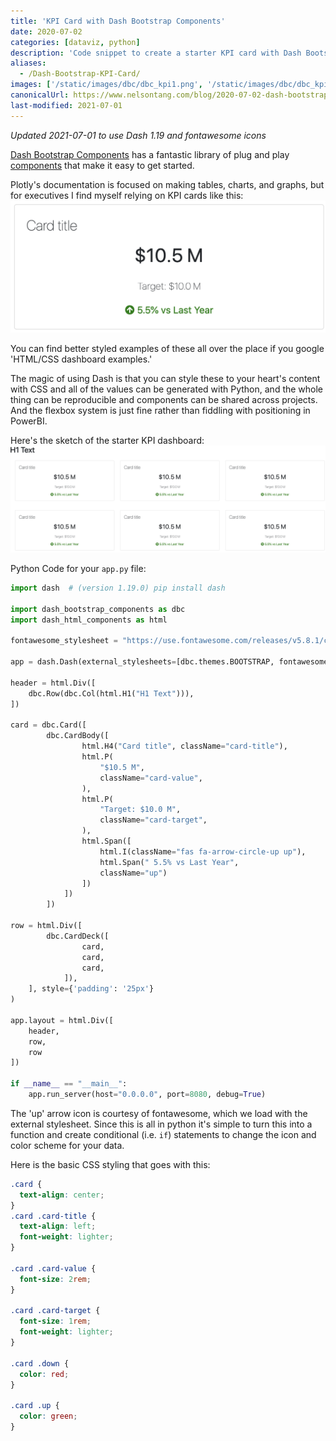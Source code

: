 ```yaml
---
title: 'KPI Card with Dash Bootstrap Components'
date: 2020-07-02
categories: [dataviz, python]
description: 'Code snippet to create a starter KPI card with Dash Bootstrap Components'
aliases:
  - /Dash-Bootstrap-KPI-Card/
images: ['/static/images/dbc/dbc_kpi1.png', '/static/images/dbc/dbc_kpi2.png']
canonicalUrl: https://www.nelsontang.com/blog/2020-07-02-dash-bootstrap-kpi-card
last-modified: 2021-07-01
---
```


_Updated 2021-07-01 to use Dash 1.19 and fontawesome icons_

[Dash Bootstrap Components](https://dash-bootstrap-components.opensource.faculty.ai) has a fantastic library of plug and play [components](https://dash-bootstrap-components.opensource.faculty.ai/docs/components/card/) that make it easy to get started.

Plotly's documentation is focused on making tables, charts, and graphs, but for executives I find myself relying on KPI cards like this:
![img](/static/images/dbc/dbc_kpi1.png)

You can find better styled examples of these all over the place if you google 'HTML/CSS dashboard examples.'

The magic of using Dash is that you can style these to your heart's content with CSS and all of the values can be generated with Python, and the whole thing can be reproducible and components can be shared across projects. And the flexbox system is just fine rather than fiddling with positioning in PowerBI.

Here's the sketch of the starter KPI dashboard:
![img](/static/images/dbc/dbc_kpi2.png)

Python Code for your `app.py` file:

```python
import dash  # (version 1.19.0) pip install dash

import dash_bootstrap_components as dbc
import dash_html_components as html

fontawesome_stylesheet = "https://use.fontawesome.com/releases/v5.8.1/css/all.css"

app = dash.Dash(external_stylesheets=[dbc.themes.BOOTSTRAP, fontawesome_stylesheet])

header = html.Div([
    dbc.Row(dbc.Col(html.H1("H1 Text"))),
])

card = dbc.Card([
        dbc.CardBody([
                html.H4("Card title", className="card-title"),
                html.P(
                    "$10.5 M",
                    className="card-value",
                ),
                html.P(
                    "Target: $10.0 M",
                    className="card-target",
                ),
                html.Span([
                    html.I(className="fas fa-arrow-circle-up up"),
                    html.Span(" 5.5% vs Last Year",
                    className="up")
                ])
            ])
        ])

row = html.Div([
        dbc.CardDeck([
                card,
                card,
                card,
            ]),
    ], style={'padding': '25px'}
)

app.layout = html.Div([
    header,
    row,
    row
])

if __name__ == "__main__":
    app.run_server(host="0.0.0.0", port=8080, debug=True)
```

The 'up' arrow icon is courtesy of fontawesome, which we load with the external stylesheet. Since this is all in python it's simple to turn this into a function and create conditional (i.e. `if`) statements to change the icon and color scheme for your data.

Here is the basic CSS styling that goes with this:

```css
.card {
  text-align: center;
}
.card .card-title {
  text-align: left;
  font-weight: lighter;
}

.card .card-value {
  font-size: 2rem;
}

.card .card-target {
  font-size: 1rem;
  font-weight: lighter;
}

.card .down {
  color: red;
}

.card .up {
  color: green;
}
```
